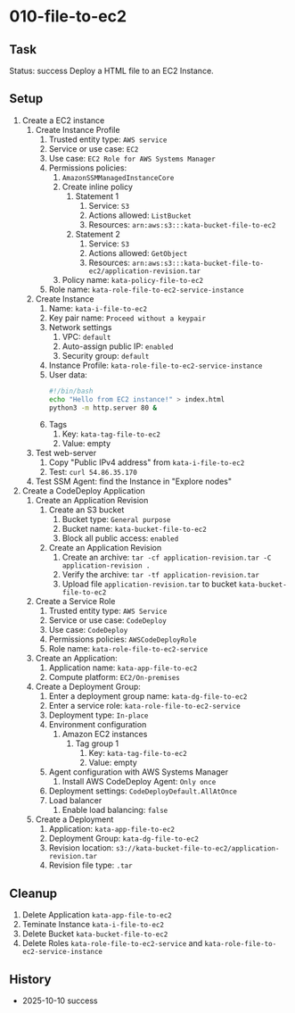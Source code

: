 # 010-file-to-ec2


## Task
Status: success
Deploy a HTML file to an EC2 Instance.

## Setup
1. Create a EC2 instance
	1. Create Instance Profile
		1. Trusted entity type: `AWS service`
		2. Service or use case: `EC2`
		3. Use case: `EC2 Role for AWS Systems Manager`
		4. Permissions policies: 
			1. `AmazonSSMManagedInstanceCore`
			2. Create inline policy
				1. Statement 1
					1. Service: `S3`
					2. Actions allowed: `ListBucket`
					3. Resources: `arn:aws:s3:::kata-bucket-file-to-ec2`
				2. Statement 2
					1. Service: `S3`
					2. Actions allowed: `GetObject`
					3. Resources: `arn:aws:s3:::kata-bucket-file-to-ec2/application-revision.tar`
			3. Policy name: `kata-policy-file-to-ec2`
		5. Role name: `kata-role-file-to-ec2-service-instance`
    2. Create Instance
    	1. Name: `kata-i-file-to-ec2`
    	2. Key pair name: `Proceed without a keypair`
    	3. Network settings
        	1. VPC: `default`
        	2. Auto-assign public IP: `enabled`
        	3. Security group: `default`
    	4. Instance Profile: `kata-role-file-to-ec2-service-instance`
    	5. User data:
        	```bash
			#!/bin/bash
			echo "Hello from EC2 instance!" > index.html
			python3 -m http.server 80 &
        	```
        6. Tags
			1. Key: `kata-tag-file-to-ec2`
			2. Value: empty
	3. Test web-server
    	1. Copy "Public IPv4 address" from `kata-i-file-to-ec2`
    	2. Test: `curl 54.86.35.170`
    4. Test SSM Agent: find the Instance in "Explore nodes"
2. Create a CodeDeploy Application
	1. Create an Application Revision
		1. Create an S3 bucket
			1. Bucket type: `General purpose`
			2. Bucket name: `kata-bucket-file-to-ec2`
			3. Block all public access: `enabled`
		2. Create an Application Revision
			1. Create an archive: `tar -cf application-revision.tar -C application-revision .`
			2. Verify the archive: `tar -tf application-revision.tar`
			3. Upload file `application-revision.tar` to bucket `kata-bucket-file-to-ec2`
	2. Create a Service Role
		1. Trusted entity type: `AWS Service`
		2. Service or use case: `CodeDeploy`
		3. Use case: `CodeDeploy`
		4. Permissions policies: `AWSCodeDeployRole`
		5. Role name: `kata-role-file-to-ec2-service`
	2. Create an Application:
		1. Application name: `kata-app-file-to-ec2`
		2. Compute platform: `EC2/On-premises`
	3. Create a Deployment Group:
		1. Enter a deployment group name: `kata-dg-file-to-ec2`
		2. Enter a service role: `kata-role-file-to-ec2-service`
		3. Deployment type: `In-place`
		4. Environment configuration
			1. Amazon EC2 instances
				1. Tag group 1
					1. Key: `kata-tag-file-to-ec2`
					2. Value: empty
		5. Agent configuration with AWS Systems Manager
			1. Install AWS CodeDeploy Agent: `Only once`
		6. Deployment settings: `CodeDeployDefault.AllAtOnce`
		7. Load balancer
			1. Enable load balancing: `false`
	4. Create a Deployment
		1. Application: `kata-app-file-to-ec2`
		2. Deployment Group: `kata-dg-file-to-ec2`
		3. Revision location: `s3://kata-bucket-file-to-ec2/application-revision.tar`
		4. Revision file type: `.tar`

## Cleanup
1. Delete Application `kata-app-file-to-ec2`
2. Teminate Instance `kata-i-file-to-ec2`
3. Delete Bucket `kata-bucket-file-to-ec2`
4. Delete Roles `kata-role-file-to-ec2-service` and `kata-role-file-to-ec2-service-instance`

## History
- 2025-10-10 success
